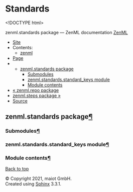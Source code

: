 # Standards

&lt;!DOCTYPE html&gt;

zenml.standards package — ZenML documentation  [ZenML](https://github.com/maiot-io/zenml/tree/d1fcfa3a8f41754dc05d773d2c196cf9d9b74f35/docs/sphinx_docs/_build/html/index.html)

*  [Site](https://github.com/maiot-io/zenml/tree/d1fcfa3a8f41754dc05d773d2c196cf9d9b74f35/docs/sphinx_docs/_build/html/index.html)
  * Contents:
    * [zenml](https://github.com/maiot-io/zenml/tree/d1fcfa3a8f41754dc05d773d2c196cf9d9b74f35/docs/sphinx_docs/_build/html/modules.html)
*  [Page](zenml.standards.md)
  * * [zenml.standards package](zenml.standards.md)
      * [Submodules](zenml.standards.md#submodules)
      * [zenml.standards.standard\_keys module](zenml.standards.md#zenml-standards-standard-keys-module)
      * [Module contents](zenml.standards.md#module-contents)
* [ « zenml.repo package](zenml.repo.md)
* [ zenml.steps package »](zenml.steps/)
*  [Source](https://github.com/maiot-io/zenml/tree/d1fcfa3a8f41754dc05d773d2c196cf9d9b74f35/docs/sphinx_docs/_build/html/_sources/zenml.standards.rst.txt)

## zenml.standards package[¶](zenml.standards.md#zenml-standards-package)

### Submodules[¶](zenml.standards.md#submodules)

### zenml.standards.standard\_keys module[¶](zenml.standards.md#zenml-standards-standard-keys-module)

### Module contents[¶](zenml.standards.md#module-contents)

 [Back to top](zenml.standards.md)

 © Copyright 2021, maiot GmbH.  
 Created using [Sphinx](http://sphinx-doc.org/) 3.3.1.  


